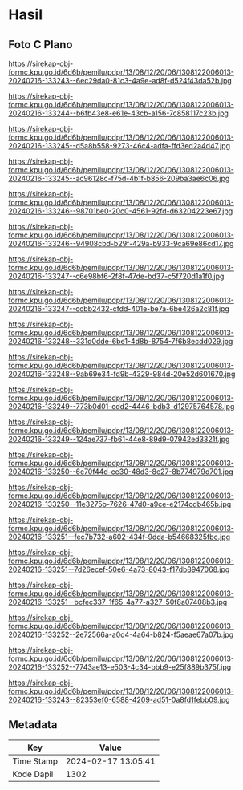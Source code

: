 # Hasil

## Foto C Plano

https://sirekap-obj-formc.kpu.go.id/6d6b/pemilu/pdpr/13/08/12/20/06/1308122006013-20240216-133243--6ec29da0-81c3-4a9e-ad8f-d524f43da52b.jpg

https://sirekap-obj-formc.kpu.go.id/6d6b/pemilu/pdpr/13/08/12/20/06/1308122006013-20240216-133244--b6fb43e8-e61e-43cb-a156-7c858117c23b.jpg

https://sirekap-obj-formc.kpu.go.id/6d6b/pemilu/pdpr/13/08/12/20/06/1308122006013-20240216-133245--d5a8b558-9273-46c4-adfa-ffd3ed2a4d47.jpg

https://sirekap-obj-formc.kpu.go.id/6d6b/pemilu/pdpr/13/08/12/20/06/1308122006013-20240216-133245--ac96128c-f75d-4b1f-b856-209ba3ae6c06.jpg

https://sirekap-obj-formc.kpu.go.id/6d6b/pemilu/pdpr/13/08/12/20/06/1308122006013-20240216-133246--98701be0-20c0-4561-92fd-d63204223e67.jpg

https://sirekap-obj-formc.kpu.go.id/6d6b/pemilu/pdpr/13/08/12/20/06/1308122006013-20240216-133246--94908cbd-b29f-429a-b933-9ca69e86cd17.jpg

https://sirekap-obj-formc.kpu.go.id/6d6b/pemilu/pdpr/13/08/12/20/06/1308122006013-20240216-133247--c6e98bf6-2f8f-47de-bd37-c5f720d1a1f0.jpg

https://sirekap-obj-formc.kpu.go.id/6d6b/pemilu/pdpr/13/08/12/20/06/1308122006013-20240216-133247--ccbb2432-cfdd-401e-be7a-6be426a2c81f.jpg

https://sirekap-obj-formc.kpu.go.id/6d6b/pemilu/pdpr/13/08/12/20/06/1308122006013-20240216-133248--331d0dde-6be1-4d8b-8754-7f6b8ecdd029.jpg

https://sirekap-obj-formc.kpu.go.id/6d6b/pemilu/pdpr/13/08/12/20/06/1308122006013-20240216-133248--9ab69e34-fd9b-4329-984d-20e52d601670.jpg

https://sirekap-obj-formc.kpu.go.id/6d6b/pemilu/pdpr/13/08/12/20/06/1308122006013-20240216-133249--773b0d01-cdd2-4446-bdb3-d12975764578.jpg

https://sirekap-obj-formc.kpu.go.id/6d6b/pemilu/pdpr/13/08/12/20/06/1308122006013-20240216-133249--124ae737-fb61-44e8-89d9-07942ed3321f.jpg

https://sirekap-obj-formc.kpu.go.id/6d6b/pemilu/pdpr/13/08/12/20/06/1308122006013-20240216-133250--6c70f44d-ce30-48d3-8e27-8b774979d701.jpg

https://sirekap-obj-formc.kpu.go.id/6d6b/pemilu/pdpr/13/08/12/20/06/1308122006013-20240216-133250--11e3275b-7626-47d0-a9ce-e2174cdb465b.jpg

https://sirekap-obj-formc.kpu.go.id/6d6b/pemilu/pdpr/13/08/12/20/06/1308122006013-20240216-133251--fec7b732-a602-434f-9dda-b54668325fbc.jpg

https://sirekap-obj-formc.kpu.go.id/6d6b/pemilu/pdpr/13/08/12/20/06/1308122006013-20240216-133251--7d26ecef-50e6-4a73-8043-f17db8947068.jpg

https://sirekap-obj-formc.kpu.go.id/6d6b/pemilu/pdpr/13/08/12/20/06/1308122006013-20240216-133251--bcfec337-1f65-4a77-a327-50f8a07408b3.jpg

https://sirekap-obj-formc.kpu.go.id/6d6b/pemilu/pdpr/13/08/12/20/06/1308122006013-20240216-133252--2e72566a-a0d4-4a64-b824-f5aeae67a07b.jpg

https://sirekap-obj-formc.kpu.go.id/6d6b/pemilu/pdpr/13/08/12/20/06/1308122006013-20240216-133252--7743ae13-e503-4c34-bbb9-e25f889b375f.jpg

https://sirekap-obj-formc.kpu.go.id/6d6b/pemilu/pdpr/13/08/12/20/06/1308122006013-20240216-133243--82353ef0-6588-4209-ad51-0a8fd1febb09.jpg


## Metadata

| Key        | Value               |
| ---------- | ------------------- |
| Time Stamp | 2024-02-17 13:05:41 |
| Kode Dapil | 1302                |



